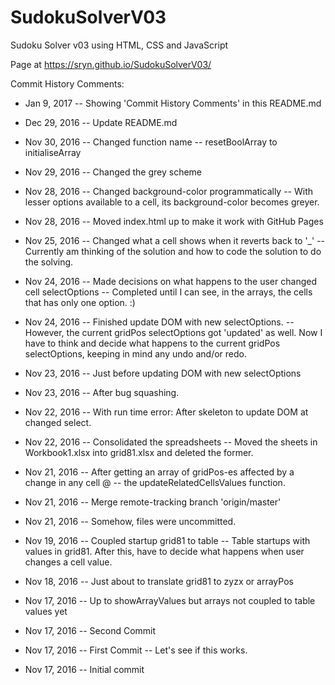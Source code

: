 # SudokuSolverV03
Sudoku Solver v03 using HTML, CSS and JavaScript

Page at https://sryn.github.io/SudokuSolverV03/

Commit History Comments:

* Jan 9, 2017
-- Showing 'Commit History Comments' in this README.md

* Dec 29, 2016
-- Update README.md

* Nov 30, 2016
-- Changed function name
-- resetBoolArray to initialiseArray

* Nov 29, 2016
-- Changed the grey scheme

* Nov 28, 2016
-- Changed background-color programmatically
-- With lesser options available to a cell, its background-color becomes
greyer.

* Nov 28, 2016
-- Moved index.html up to make it work with GitHub Pages

* Nov 25, 2016
-- Changed what a cell shows when it reverts back to '_'
-- Currently am thinking of the solution and how to code the solution to do
the solving.

* Nov 24, 2016
-- Made decisions on what happens to the user changed cell selectOptions
-- Completed until I can see, in the arrays, the cells that has only one
option. :)

* Nov 24, 2016
-- Finished update DOM with new selectOptions.
-- However, the current gridPos selectOptions got 'updated' as well. Now I have to think and decide what happens to the current gridPos selectOptions, keeping in mind any undo and/or redo.

* Nov 23, 2016
-- Just before updating DOM with new selectOptions

* Nov 23, 2016
-- After bug squashing.

* Nov 22, 2016
-- With run time error: After skeleton to update DOM at changed select.

* Nov 22, 2016
-- Consolidated the spreadsheets
-- Moved the sheets in Workbook1.xlsx into grid81.xlsx and deleted the
former.

* Nov 21, 2016
-- After getting an array of gridPos-es affected by a change in any cell @
-- the updateRelatedCellsValues function.

* Nov 21, 2016
-- Merge remote-tracking branch 'origin/master'

* Nov 21, 2016
-- Somehow, files were uncommitted.

* Nov 19, 2016
-- Coupled startup grid81 to table
-- Table startups with values in grid81.  After this, have to decide what
happens when user changes a cell value.

* Nov 18, 2016
-- Just about to translate grid81 to zyzx or arrayPos

* Nov 17, 2016
-- Up to showArrayValues but arrays not coupled to table values yet

* Nov 17, 2016
-- Second Commit

* Nov 17, 2016
-- First Commit
-- Let's see if this works.

* Nov 17, 2016
-- Initial commit
